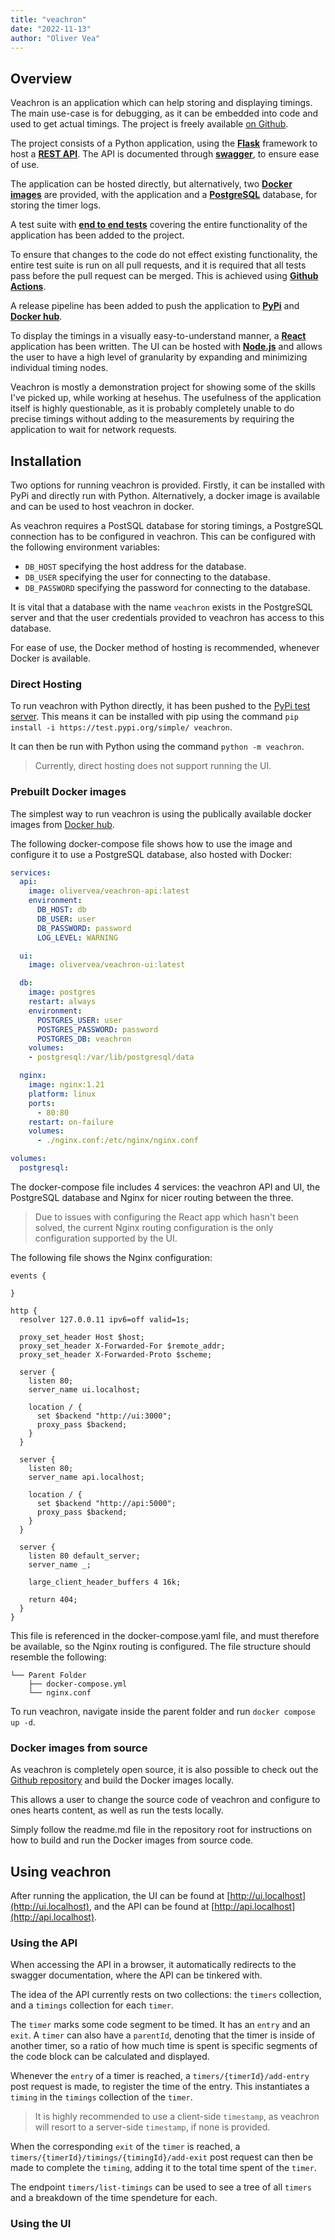 ```yaml
---
title: "veachron"
date: "2022-11-13"
author: "Oliver Vea"
---
```


## Overview

Veachron is an application which can help storing and displaying timings. The main use-case is for debugging, as it can be embedded into code and used to get actual timings. The project is freely available [on Github](https://github.com/OliverVea/veachron).

The project consists of a Python application, using the [__Flask__](https://flask.palletsprojects.com/en/2.2.x/) framework to host a [__REST API__](https://restfulapi.net/). The API is documented through [__swagger__](https://swagger.io/), to ensure ease of use.

The application can be hosted directly, but alternatively, two [__Docker__](https://hub.docker.com/repository/docker/olivervea/veachron-ui) [__images__](https://hub.docker.com/repository/docker/olivervea/veachron-api) are provided, with the application and a [__PostgreSQL__](https://hub.docker.com/_/postgres) database, for storing the timer logs.

A test suite with [__end to end tests__](https://github.com/OliverVea/veachron/blob/main/tests/test_application/test_timing.py) covering the entire functionality of the application has been added to the project.

To ensure that changes to the code do not effect existing functionality, the entire test suite is run on all pull requests, and it is required that all tests pass before the pull request can be merged. This is achieved using [__Github Actions__](https://github.com/OliverVea/veachron/actions).

A release pipeline has been added to push the application to [__PyPi__](https://test.pypi.org/project/veachron/) and [__Docker hub__](https://hub.docker.com/u/olivervea).

To display the timings in a visually easy-to-understand manner, a [__React__](https://reactjs.org/) application has been written. The UI can be hosted with [__Node.js__](https://nodejs.org/en/) and allows the user to have a high level of granularity by expanding and minimizing individual timing nodes.

Veachron is mostly a demonstration project for showing some of the skills I've picked up, while working at hesehus. The usefulness of the application itself is highly questionable, as it is probably completely unable to do precise timings without adding to the measurements by requiring the application to wait for network requests.

## Installation

Two options for running veachron is provided. Firstly, it can be installed with PyPi and directly run with Python. Alternatively, a docker image is available and can be used to host veachron in docker.

As veachron requires a PostSQL database for storing timings, a PostgreSQL connection has to be configured in veachron. This can be configured with the following environment variables: 

* `DB_HOST` specifying the host address for the database.
* `DB_USER` specifying the user for connecting to the database.
* `DB_PASSWORD` specifying the password for connecting to the database.

It is vital that a database with the name `veachron` exists in the PostgreSQL server and that the user credentials provided to veachron has access to this database.

For ease of use, the Docker method of hosting is recommended, whenever Docker is available.

### Direct Hosting

To run veachron with Python directly, it has been pushed to the [PyPi test server](https://test.pypi.org/project/veachron/). This means it can be installed with pip using the command `pip install -i https://test.pypi.org/simple/ veachron`.

It can then be run with Python using the command `python -m veachron`.

> Currently, direct hosting does not support running the UI.

### Prebuilt Docker images

The simplest way to run veachron is using the publically available docker images from [Docker hub](https://hub.docker.com/r/olivervea/veachron). 

The following docker-compose file shows how to use the image and configure it to use a PostgreSQL database, also hosted with Docker:

```yaml
services:
  api:
    image: olivervea/veachron-api:latest
    environment:
      DB_HOST: db
      DB_USER: user
      DB_PASSWORD: password
      LOG_LEVEL: WARNING

  ui:
    image: olivervea/veachron-ui:latest

  db:
    image: postgres
    restart: always
    environment: 
      POSTGRES_USER: user
      POSTGRES_PASSWORD: password
      POSTGRES_DB: veachron
    volumes:
    - postgresql:/var/lib/postgresql/data

  nginx:
    image: nginx:1.21
    platform: linux
    ports:
      - 80:80
    restart: on-failure
    volumes:
      - ./nginx.conf:/etc/nginx/nginx.conf

volumes:
  postgresql:
```

The docker-compose file includes 4 services: the veachron API and UI, the PostgreSQL database and Nginx for nicer routing between the three. 

> Due to issues with configuring the React app which hasn't been solved, the current Nginx routing configuration is the only configuration supported by the UI.

The following file shows the Nginx configuration:

```nginx
events {

}

http {
  resolver 127.0.0.11 ipv6=off valid=1s;

  proxy_set_header Host $host;
  proxy_set_header X-Forwarded-For $remote_addr;
  proxy_set_header X-Forwarded-Proto $scheme;

  server {
    listen 80;
    server_name ui.localhost;

    location / {
      set $backend "http://ui:3000";
      proxy_pass $backend;
    }
  }

  server {
    listen 80;
    server_name api.localhost;

    location / {
      set $backend "http://api:5000";
      proxy_pass $backend;
    }
  }

  server {
    listen 80 default_server;
    server_name _;

    large_client_header_buffers 4 16k;

    return 404;
  }
}
```

This file is referenced in the docker-compose.yaml file, and must therefore be available, so the Nginx routing is configured. The file structure should resemble the following:

```
└── Parent Folder
    ├── docker-compose.yml
    └── nginx.conf
```

To run veachron, navigate inside the parent folder and run `docker compose up -d`.

### Docker images from source

As veachron is completely open source, it is also possible to check out the [Github repository](https://github.com/OliverVea/veachron) and build the Docker images locally.

This allows a user to change the source code of veachron and configure to ones hearts content, as well as run the tests locally.

Simply follow the readme.md file in the repository root for instructions on how to build and run the Docker images from source code.

## Using veachron

After running the application, the UI can be found at [http://ui.localhost](http://ui.localhost), and the API can be found at [http://api.localhost](http://api.localhost).

### Using the API

When accessing the API in a browser, it automatically redirects to the swagger documentation, where the API can be tinkered with.

The idea of the API currently rests on two collections: the `timers` collection, and a `timings` collection for each `timer`.

The `timer` marks some code segment to be timed. It has an `entry` and an `exit`. A `timer` can also have a `parentId`, denoting that the timer is inside of another timer, so a ratio of how much time is spent is specific segments of the code block can be calculated and displayed.

Whenever the `entry` of a timer is reached, a `timers/{timerId}/add-entry` post request is made, to register the time of the entry. This instantiates a `timing` in the `timings` collection of the `timer`.

> It is highly recommended to use a client-side `timestamp`, as veachron will resort to a server-side `timestamp`, if none is provided.

When the corresponding `exit` of the `timer` is reached, a `timers/{timerId}/timings/{timingId}/add-exit` post request can then be made to complete the `timing`, adding it to the total time spent of the `timer`.

The endpoint `timers/list-timings` can be used to see a tree of all `timers` and a breakdown of the time spendeture for each.

### Using the UI

